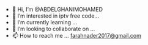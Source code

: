 - 👋 Hi, I’m @ABDELGHANIMOHAMED
- 👀 I’m interested in iptv free code...
- 🌱 I’m currently learning ...
- 💞️ I’m looking to collaborate on ...
- 📫 How to reach me ... farahnader2017@gmail.com

<!---
ABDELGHANIMOHAMED/ABDELGHANIMOHAMED is a ✨ special ✨ repository because its `README.md` (this file) appears on your GitHub profile.
You can click the Preview link to take a look at your changes.
--->
